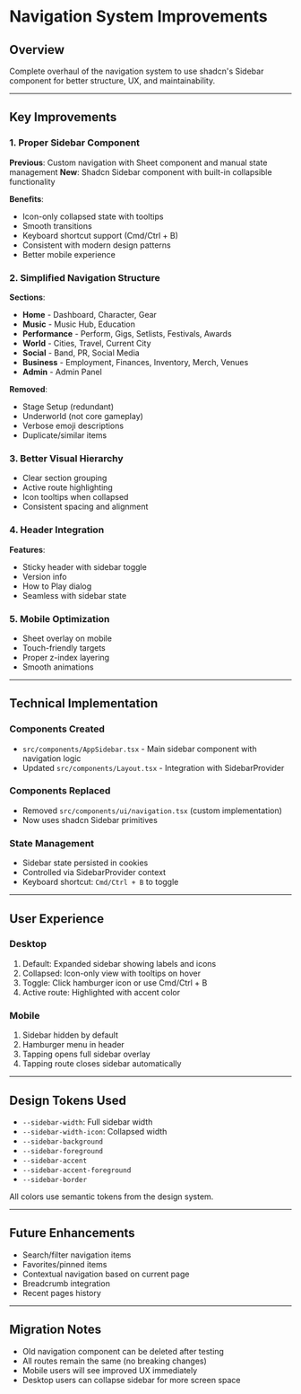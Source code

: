 # Navigation System Improvements

## Overview
Complete overhaul of the navigation system to use shadcn's Sidebar component for better structure, UX, and maintainability.

---

## Key Improvements

### 1. Proper Sidebar Component
**Previous**: Custom navigation with Sheet component and manual state management
**New**: Shadcn Sidebar component with built-in collapsible functionality

**Benefits**:
- Icon-only collapsed state with tooltips
- Smooth transitions
- Keyboard shortcut support (Cmd/Ctrl + B)
- Consistent with modern design patterns
- Better mobile experience

### 2. Simplified Navigation Structure
**Sections**:
- **Home** - Dashboard, Character, Gear
- **Music** - Music Hub, Education
- **Performance** - Perform, Gigs, Setlists, Festivals, Awards
- **World** - Cities, Travel, Current City
- **Social** - Band, PR, Social Media
- **Business** - Employment, Finances, Inventory, Merch, Venues
- **Admin** - Admin Panel

**Removed**:
- Stage Setup (redundant)
- Underworld (not core gameplay)
- Verbose emoji descriptions
- Duplicate/similar items

### 3. Better Visual Hierarchy
- Clear section grouping
- Active route highlighting
- Icon tooltips when collapsed
- Consistent spacing and alignment

### 4. Header Integration
**Features**:
- Sticky header with sidebar toggle
- Version info
- How to Play dialog
- Seamless with sidebar state

### 5. Mobile Optimization
- Sheet overlay on mobile
- Touch-friendly targets
- Proper z-index layering
- Smooth animations

---

## Technical Implementation

### Components Created
- `src/components/AppSidebar.tsx` - Main sidebar component with navigation logic
- Updated `src/components/Layout.tsx` - Integration with SidebarProvider

### Components Replaced
- Removed `src/components/ui/navigation.tsx` (custom implementation)
- Now uses shadcn Sidebar primitives

### State Management
- Sidebar state persisted in cookies
- Controlled via SidebarProvider context
- Keyboard shortcut: `Cmd/Ctrl + B` to toggle

---

## User Experience

### Desktop
1. Default: Expanded sidebar showing labels and icons
2. Collapsed: Icon-only view with tooltips on hover
3. Toggle: Click hamburger icon or use Cmd/Ctrl + B
4. Active route: Highlighted with accent color

### Mobile
1. Sidebar hidden by default
2. Hamburger menu in header
3. Tapping opens full sidebar overlay
4. Tapping route closes sidebar automatically

---

## Design Tokens Used
- `--sidebar-width`: Full sidebar width
- `--sidebar-width-icon`: Collapsed width
- `--sidebar-background`
- `--sidebar-foreground`
- `--sidebar-accent`
- `--sidebar-accent-foreground`
- `--sidebar-border`

All colors use semantic tokens from the design system.

---

## Future Enhancements
- Search/filter navigation items
- Favorites/pinned items
- Contextual navigation based on current page
- Breadcrumb integration
- Recent pages history

---

## Migration Notes
- Old navigation component can be deleted after testing
- All routes remain the same (no breaking changes)
- Mobile users will see improved UX immediately
- Desktop users can collapse sidebar for more screen space
